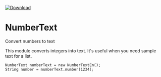 [ ![Download](https://api.bintray.com/packages/steve-sanbeg/maven/NumberText/images/download.svg) ](https://bintray.com/steve-sanbeg/maven/NumberText/_latestVersion)

# NumberText
Convert numbers to text

This module converts integers into text.  It's useful when you need sample text for a list.

```
NumberText numberText = new NumberTextEn();
String number = numberText.number(1234);
```
